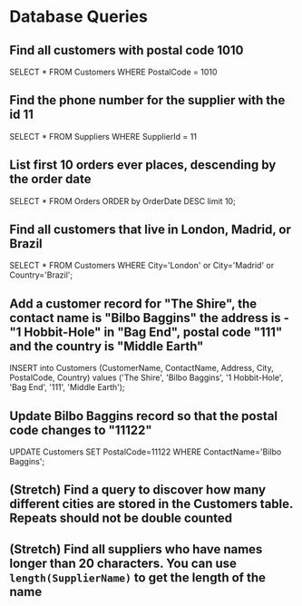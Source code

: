 # Database Queries

## Find all customers with postal code 1010
SELECT * FROM Customers WHERE PostalCode = 1010
## Find the phone number for the supplier with the id 11
SELECT * FROM Suppliers WHERE SupplierId = 11
## List first 10 orders ever places, descending by the order date
SELECT * FROM Orders ORDER by OrderDate DESC limit 10;
## Find all customers that live in London, Madrid, or Brazil
SELECT * FROM Customers WHERE City='London' or City='Madrid' or Country='Brazil';
## Add a customer record for "The Shire", the contact name is "Bilbo Baggins" the address is -"1 Hobbit-Hole" in "Bag End", postal code "111" and the country is "Middle Earth"
INSERT into Customers (CustomerName, ContactName, Address, City, PostalCode, Country) values ('The Shire', 'Bilbo Baggins', '1 Hobbit-Hole', 'Bag End', '111', 'Middle Earth');
## Update Bilbo Baggins record so that the postal code changes to "11122"
UPDATE Customers SET PostalCode=11122 WHERE ContactName='Bilbo Baggins';
## (Stretch) Find a query to discover how many different cities are stored in the Customers table. Repeats should not be double counted

## (Stretch) Find all suppliers who have names longer than 20 characters. You can use `length(SupplierName)` to get the length of the name
